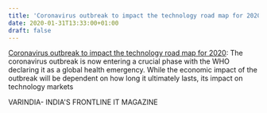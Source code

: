 ```yaml
---
title: 'Coronavirus outbreak to impact the technology road map for 2020'
date: 2020-01-31T13:33:00+01:00
draft: false
---
```


[Coronavirus outbreak to impact the technology road map for 2020](https://varindia.com/news/coronavirus-outbreak-to-impact-the-technology-road-map-for-2020#.XjQeoCcJDBg.blogger): The coronavirus outbreak is now entering a crucial phase with the WHO declaring it as a global health emergency. While the economic impact of the outbreak will be dependent on how long it ultimately lasts, its impact on technology markets  
  
VARINDIA- INDIA'S FRONTLINE IT MAGAZINE